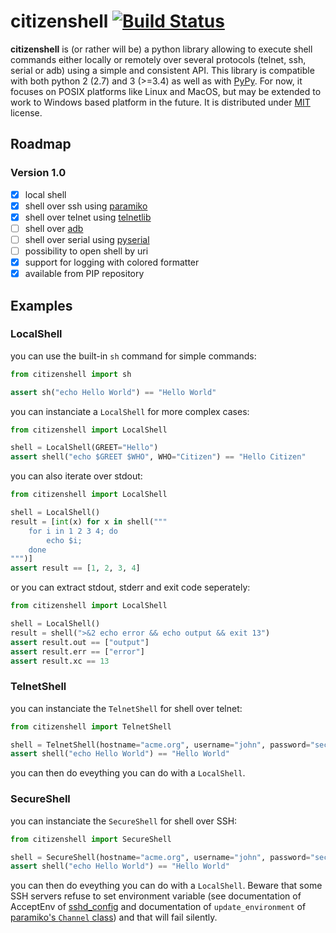 # citizenshell [![Build Status](https://travis-ci.org/meuter/citizenshell.svg?branch=master)](https://travis-ci.org/meuter/citizenshell)

__citizenshell__ is (or rather will be) a python library allowing to execute shell commands either locally or remotely over several protocols (telnet, ssh, serial or adb) using a simple and consistent API. This library is compatible with both python 2 (2.7) and 3 (>=3.4) as well as with [PyPy](https://pypy.org/). For now, it focuses on POSIX platforms like Linux and MacOS, but may be extended to work to Windows based platform in the future. It is distributed under
[MIT](https://opensource.org/licenses/MIT) license.

## Roadmap

### Version 1.0

- [x] local shell
- [x] shell over ssh using [paramiko](http://www.paramiko.org/)
- [x] shell over telnet using [telnetlib](https://docs.python.org/2/library/telnetlib.html)
- [ ] shell over [adb](https://developer.android.com/studio/command-line/adb.html)
- [ ] shell over serial using [pyserial](https://github.com/pyserial/pyserial)
- [ ] possibility to open shell by uri
- [x] support for logging with colored formatter
- [x] available from PIP repository

## Examples

### LocalShell

you can use the built-in `sh` command for simple commands:

```python
from citizenshell import sh

assert sh("echo Hello World") == "Hello World"
```

you can instanciate a `LocalShell` for more complex cases:

```python
from citizenshell import LocalShell

shell = LocalShell(GREET="Hello")
assert shell("echo $GREET $WHO", WHO="Citizen") == "Hello Citizen"
```

you can also iterate over stdout:

```python
from citizenshell import LocalShell

shell = LocalShell()
result = [int(x) for x in shell("""
    for i in 1 2 3 4; do
        echo $i;
    done
""")]
assert result == [1, 2, 3, 4]
```

or you can extract stdout, stderr and exit code seperately:

```python
from citizenshell import LocalShell

shell = LocalShell()
result = shell(">&2 echo error && echo output && exit 13")
assert result.out == ["output"]
assert result.err == ["error"]
assert result.xc == 13
```

### TelnetShell

you can instanciate the `TelnetShell` for shell over telnet:

```python
from citizenshell import TelnetShell

shell = TelnetShell(hostname="acme.org", username="john", password="secretpassword")
assert shell("echo Hello World") == "Hello World"
```

you can then do eveything you can do with a `LocalShell`. 

### SecureShell

you can instanciate the `SecureShell` for shell over SSH:

```python
from citizenshell import SecureShell

shell = SecureShell(hostname="acme.org", username="john", password="secretpassword")
assert shell("echo Hello World") == "Hello World"
```

you can then do eveything you can do with a `LocalShell`. Beware that some SSH servers 
refuse to set environment variable (see documentation of AcceptEnv of 
[sshd_config](https://linux.die.net/man/5/sshd_config) and documentation of `update_environment` of [paramiko's `Channel` class](http://docs.paramiko.org/en/2.4/api/channel.html)) and that will fail silently.